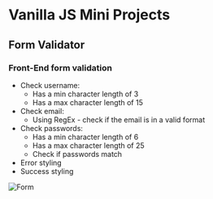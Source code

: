 # Vanilla JS Mini Projects 

## Form Validator 
### Front-End form validation 
* Check username: 
  * Has a min character length of 3
  * Has a max character length of 15
* Check email: 
  * Using RegEx - check if the email is in a valid format
* Check passwords: 
  * Has a min character length of 6
  * Has a max character length of 25
  * Check if passwords match 
* Error styling 
* Success styling 

![Form](images/CLI-team-template-engine.PNG)
